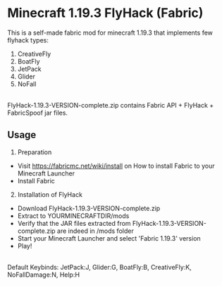 
# Minecraft 1.19.3 FlyHack (Fabric)

This is a self-made fabric mod for minecraft 1.19.3 that implements few flyhack types:

1. CreativeFly
2. BoatFly
3. JetPack
4. Glider
5. NoFall

\
FlyHack-1.19.3-VERSION-complete.zip contains Fabric API + FlyHack + FabricSpoof jar files.
## Usage

1. Preparation
- Visit https://fabricmc.net/wiki/install on How to install Fabric to your Minecraft Launcher
- Install Fabric

2. Installation of FlyHack
- Download FlyHack-1.19.3-VERSION-complete.zip
- Extract to YOURMINECRAFTDIR/mods
- Verify that the JAR files extracted from FlyHack-1.19.3-VERSION-complete.zip are indeed in /mods folder
- Start your Minecraft Launcher and select 'Fabric 1.19.3' version
- Play!

\
Default Keybinds: JetPack:J, Glider:G, BoatFly:B, CreativeFly:K, NoFallDamage:N, Help:H

